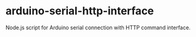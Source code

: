 # arduino-serial-http-interface
Node.js script for Arduino serial connection with HTTP command interface.
